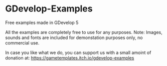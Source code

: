 # GDevelop-Examples
Free examples made in GDevelop 5

All the examples are completely free to use for any purposes.
Note: Images, sounds and fonts are included for demonstation purposes only, no commercial use.

In case you like what we do, you can support us with a small amoint of donation at:
https://gametemplates.itch.io/gdevelop-examples
